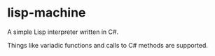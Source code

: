# lisp-machine

A simple Lisp interpreter written in C#.

Things like variadic functions and calls to C# methods are supported.

